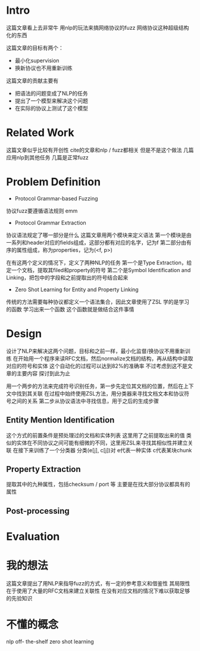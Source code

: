# Intro

这篇文章看上去非常牛
用nlp的玩法来搞网络协议的fuzz
网络协议这种超级结构化的东西

这篇文章的目标有两个：

- 最小化supervision 
- 换新协议也不用重新训练

这篇文章的贡献主要有

- 把语法的问题变成了NLP的任务
- 提出了一个模型来解决这个问题
- 在实际的协议上测试了这个模型

# Related Work

这篇文章似乎比较有开创性
cite的文章和nlp / fuzz都相关 但是不是这个做法
几篇应用nlp到其他任务
几篇是正常fuzz

# Problem Definition

+ Protocol Grammar-based Fuzzing

协议fuzz要遵循语法规则 emm 

+ Protocol Grammar Extraction

协议语法规定了哪一部分是什么
这篇文章用两个模块来定义语法
第一个模块是由一系列和header对应的fields组成，这部分都有对应的名字，记为f
第二部分由有序的属性组成，称为properties，记为(<f, p>)

在有这两个定义的情况下，定义了两种NLP的任务
第一个是Type Extraction，给定一个文档，提取其filed和property的符号
第二个是Symbol Identification and Linking，把包中的字段和之前提取出的符号结合起来

+ Zero Shot Learning for Entity and Property Linking

传统的方法需要每种协议都定义一个语法集合，因此文章使用了ZSL
学的是学习的函数 学习出来一个函数 这个函数就是做结合这件事情

# Design

设计了NLP来解决这两个问题，目标和之前一样，最小化监督/换协议不用重新训练
在开始用一个程序来读RFC文档，然后normalize文档的结构，再从结构中读取对应的符号和实体
这个自动化的过程可以达到82%的准确率 不过考虑到这不是文章的主要内容 探讨到此为止

用一个两步的方法来完成符号识别任务，第一步先定位其文档的位置，然后在上下文中找到其关联
在过程中始终使用ZSL方法，用分类器来寻找文档文本和协议符号之间的关系
第二步从协议语法中寻找信息，用于之后的生成步骤

## Entity Mention Identification

这个方式的前置条件是预处理过的文档和实体列表
这里用了之前提取出来的值
类似的实体在不同协议之间可能有细微的不同，这里用ZSL来寻找其相似性并建立关联
在接下来训练了一个分类器 分类(e[j], c[j])对 e代表一种实体 c代表某块chunk

## Property Extraction

提取其中的九种属性，包括checksum / port 等
主要是在找大部分协议都具有的属性

## Post-processing 

# Evaluation

# 我的想法

这篇文章提出了用NLP来指导fuzz的方式，有一定的参考意义和借鉴性
其局限性在于使用了大量的RFC文档来建立关联性 在没有对应文档的情况下难以获取足够的先验知识

# 不懂的概念

nlp off- the-shelf 
zero shot learning
